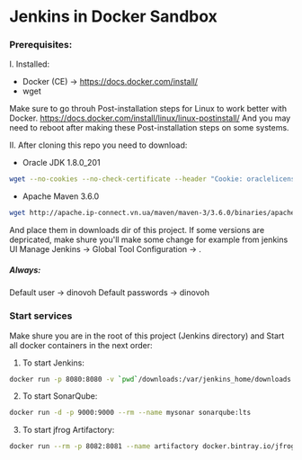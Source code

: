 # Jenkins in Docker Sandbox
### Prerequisites:
I. Installed:
 - Docker (CE)    -> https://docs.docker.com/install/
 - wget

Make sure to go throuh Post-installation steps for Linux to work better with Docker. https://docs.docker.com/install/linux/linux-postinstall/
And you may need to reboot after making these Post-installation steps on some systems.

II. After cloning this repo you need to download:
- Oracle JDK 1.8.0_201 
```sh
wget --no-cookies --no-check-certificate --header "Cookie: oraclelicense=accept-securebackup-cookie" https://download.oracle.com/otn-pub/java/jdk/8u201-b09/42970487e3af4f5aa5bca3f542482c60/jdk-8u201-linux-x64.tar.gz
```
- Apache Maven 3.6.0
```sh 
wget http://apache.ip-connect.vn.ua/maven/maven-3/3.6.0/binaries/apache-maven-3.6.0-bin.tar.gz
```
And place them in downloads dir of this project. If some versions are depricated, make shure you'll make some change for example from jenkins UI Manage Jenkins -> Global Tool Configuration -> <your-downloaded-tool>.  

##### Always:
Default user      -> dinovoh
Default passwords -> dinovoh

### Start services
 Make shure you are in the root of this project (Jenkins directory) and Start all docker containers in the next order:
1) To start Jenkins:
```sh
docker run -p 8080:8080 -v `pwd`/downloads:/var/jenkins_home/downloads -v `pwd`/jobs:/var/jenkins_home/jobs/ -v `pwd`/m2_mvn_deps:/var/jenkins_home/.m2/repository/ --rm --name myjenkins -e SONARQUBE_HOST=http://172.18.0.3:9000 myjenkins:latest
```

2) To start SonarQube:
```sh
docker run -d -p 9000:9000 --rm --name mysonar sonarqube:lts
```
3) To start jfrog Artifactory:
```sh
docker run --rm -p 8082:8081 --name artifactory docker.bintray.io/jfrog/artifactory-oss:6.8.2
```
